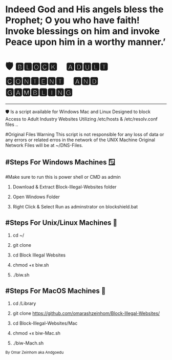 # Indeed God and His angels bless the Prophet; O you who have faith! Invoke blessings on him and invoke Peace upon him in a worthy manner.’ 

# 🛡️ 🅱🅻🅾🅲🅺 🅰🅳🆄🅻🆃 🅲🅾🅽🆃🅴🅽🆃 🅰🅽🅳 🅶🅰🅼🅱🅻🅸🅽🅶                                                                                           
                                      

---------
🛡️ Is a script available for Windows Mac and Linux
Designed to block Access to Adult Industry Websites Utilizing /etc/hosts & /etc/resolv.conf files ..

#Original Files Warning 
This script is not responsible for any loss of data or any errors or related erros in the network of the UNIX Machine
Original Network Files will be at ~/DNS-Files.

#Steps For Windows Machines 🪟
-------------------------------------------------
#Make sure to run this is power shell or CMD as admin

1.  Download & Extract Block-Illegal-Websites folder

2. Open Windows Folder

3. Right Click & Select Run as adminstrator on blockshield.bat 


#Steps For Unix/Linux Machines 🐧
-------------------------------------------------
1. cd ~/ 

2. git clone 

3. cd Block Illegal Websites

3. chmod +x biw.sh

4. ./biw.sh


#Steps For MacOS Machines 🍎
-------------------------------------------------

1.  cd /Library

2.  git clone https://github.com/omarashzeinhom/Block-Illegal-Websites/

3.  cd Block-Illegal-Websites/Mac

4.  chmod +x biw-Mac.sh

5.  ./biw-Mach.sh

<small>
  By Omar Zeinhom aka Andgoedu 
  </small>

 
